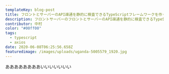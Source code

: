 ```yaml
---
templateKey: blog-post
title: フロントとサーバーのAPI疎通を静的に検査できるTypeScriptフレームワークを作った話
description: フロントサーバーのフロントとサーバーのAPI疎通を静的に検査できるTypeScriptフレームワークを作った話です。フロントとサーバーのAPI疎通を静的に検査できるTypeScriptフレームワークを作った話
contributor: 中村
color: "#00ff00"
tags:
  - typescript
  - axios
date: 2020-06-08T06:25:56.658Z
featuredimage: /images/uploads/uganda-5005579_1920.jpg
---
```


ああああああああいいいいいいい
